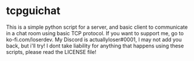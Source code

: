 # tcpguichat
This is a simple python script for a server, and basic client to communicate in a chat room using basic TCP protocol.
If you want to support me, go to ko-fi.com/loserdev.
My Discord is actuallyloser#0001, I may not add you back, but i'll try!
I dont take liability for anything that happens using these scripts, please read the LICENSE file!
